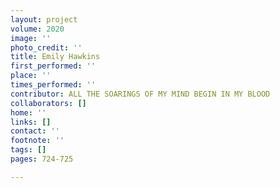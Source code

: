 ```yaml
---
layout: project
volume: 2020
image: ''
photo_credit: ''
title: Emily Hawkins
first_performed: ''
place: ''
times_performed: ''
contributor: ALL THE SOARINGS OF MY MIND BEGIN IN MY BLOOD
collaborators: []
home: ''
links: []
contact: ''
footnote: ''
tags: []
pages: 724-725

---
```




